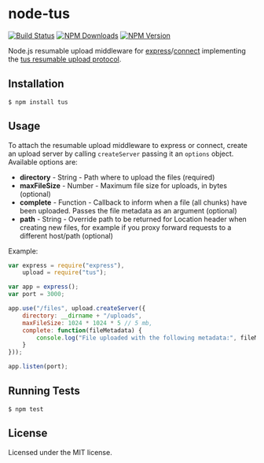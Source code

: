 # node-tus

[![Build Status](https://travis-ci.org/niklasvh/node-tus.png)](https://travis-ci.org/niklasvh/node-tus)
[![NPM Downloads](https://img.shields.io/npm/dm/tus.svg)](https://www.npmjs.org/package/tus)
[![NPM Version](https://img.shields.io/npm/v/tus.svg)](https://www.npmjs.org/package/tus)

Node.js resumable upload middleware for [express](http://expressjs.com/)/[connect](https://github.com/senchalabs/connect) implementing the [tus resumable upload protocol](http://tus.io/protocols/resumable-upload.html).

## Installation

    $ npm install tus

## Usage

To attach the resumable upload middleware to express or connect, create an upload server by calling `createServer` passing it an `options` object. Available options are:

 - **directory** - String - Path where to upload the files (required)
 - **maxFileSize** - Number - Maximum file size for uploads, in bytes (optional)
 - **complete** - Function - Callback to inform when a file (all chunks) have been uploaded. Passes the file metadata as an argument (optional)
 - **path** - String - Override path to be returned for Location header when creating new files, for example if you proxy forward requests to a different host/path (optional)
 
Example:

```js
var express = require("express"),
    upload = require("tus");

var app = express();
var port = 3000;

app.use("/files", upload.createServer({
    directory: __dirname + "/uploads",
    maxFileSize: 1024 * 1024 * 5 // 5 mb,
    complete: function(fileMetadata) {
        console.log("File uploaded with the following metadata:", fileMetadata);
    }
}));

app.listen(port);
```

## Running Tests

    $ npm test

## License

Licensed under the MIT license.
